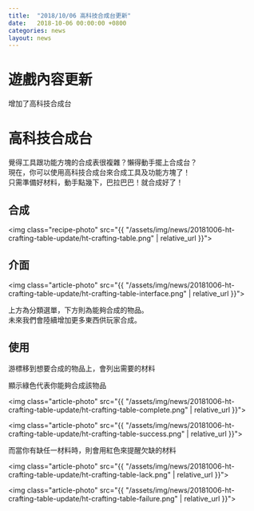 ```yaml
---
title:  "2018/10/06 高科技合成台更新"
date:   2018-10-06 00:00:00 +0800
categories: news
layout: news
---
```


# 遊戲內容更新

增加了高科技合成台

# 高科技合成台

覺得工具跟功能方塊的合成表很複雜？懶得動手擺上合成台？  
現在，你可以使用高科技合成台來合成工具及功能方塊了！  
只需準備好材料，動手點幾下，巴拉巴巴！就合成好了！ 

## 合成

<img class="recipe-photo" src="{{ "/assets/img/news/20181006-ht-crafting-table-update/ht-crafting-table.png" | relative_url }}">


## 介面

<img class="article-photo" src="{{ "/assets/img/news/20181006-ht-crafting-table-update/ht-crafting-table-interface.png" | relative_url }}">

上方為分類選單，下方則為能夠合成的物品。  
未來我們會陸續增加更多東西供玩家合成。

## 使用

游標移到想要合成的物品上，會列出需要的材料

顯示綠色代表你能夠合成該物品

<img class="article-photo" src="{{ "/assets/img/news/20181006-ht-crafting-table-update/ht-crafting-table-complete.png" | relative_url }}">

<img class="article-photo" src="{{ "/assets/img/news/20181006-ht-crafting-table-update/ht-crafting-table-success.png" | relative_url }}">

而當你有缺任一材料時，則會用紅色來提醒欠缺的材料

<img class="article-photo" src="{{ "/assets/img/news/20181006-ht-crafting-table-update/ht-crafting-table-lack.png" | relative_url }}">

<img class="article-photo" src="{{ "/assets/img/news/20181006-ht-crafting-table-update/ht-crafting-table-failure.png" | relative_url }}">